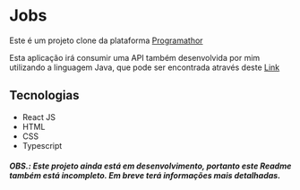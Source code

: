 # Jobs
Este é um projeto clone da plataforma <a href="https://programathor.com.br/">Programathor</a>

Esta aplicação irá consumir uma API também desenvolvida por mim utilizando a linguagem Java, que pode ser encontrada através deste <a href="https://github.com/MarcosWinicios/jobs-api">Link</a>

## Tecnologias

- React JS
- HTML
- CSS
- Typescript

##### OBS.: Este projeto ainda está em desenvolvimento, portanto este Readme também está incompleto. Em breve terá informações mais detalhadas.
